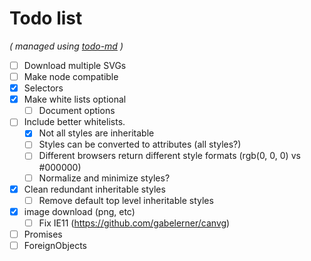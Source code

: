 # Todo list

_\( managed using [todo-md](https://github.com/Hypercubed/todo-md) \)_

- [ ] Download multiple SVGs
- [ ] Make node compatible
- [x] Selectors
- [x] Make white lists optional
  - [ ] Document options
- [ ] Include better whitelists.
  - [x] Not all styles are inheritable
  - [ ] Styles can be converted to attributes (all styles?)
  - [ ] Different browsers return different style formats (rgb(0, 0, 0) vs \#000000)
  - [ ] Normalize and minimize styles?
- [x] Clean redundant inheritable styles
  - [ ] Remove default top level inheritable styles
- [x] image download (png, etc)
  - [ ] Fix IE11 (https://github.com/gabelerner/canvg)
- [ ] Promises
- [ ] ForeignObjects
